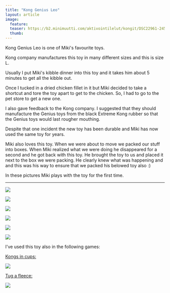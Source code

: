 ```yaml
---
title: "Kong Genius Leo"
layout: article
image:
  feature:
  teaser: https://b2.minimuutti.com/aktivointilelut/kongit/DSC22961-245px.jpg
  thumb:
---
```


Kong Genius Leo is one of Miki's favourite toys.

Kong company manufactures this toy in many different sizes and this is size L.

Usually I put Miki's kibble dinner into this toy and it takes him about 5 minutes to get all the kibble out.

Once I tucked in a dried chicken fillet in it but Miki decided to take a shortcut and tore the toy apart to get to the chicken. So, I had to go to the pet store to get a new one.

I also gave feedback to the Kong company. I suggested that they should manufacture the Genius toys from the black Extreme Kong rubber so that the Genius toys would last rougher mouthing.

Despite that one incident the new toy has been durable and Miki has now used the same toy for years.

Miki also loves this toy. When we were about to move we packed our stuff into boxes. When Miki realized what we were doing he disappeared for a second and he got back with this toy. He brought the toy to us and placed it next to the box we were packing. He clearly knew what was happening and and this was his way to ensure that we packed his belowed toy also :)

In these pictures Miki plays with the toy for the first time.

---

![](https://b2.minimuutti.com/aktivointilelut/kongit/DSC22957-800px.jpg)

![](https://b2.minimuutti.com/aktivointilelut/kongit/DSC22961-800px.jpg)

![](https://b2.minimuutti.com/aktivointilelut/kongit/DSC22980-800px.jpg)

![](https://b2.minimuutti.com/aktivointilelut/kongit/DSC23031-800px.jpg)

![](https://b2.minimuutti.com/aktivointilelut/kongit/DSC23034-800px.jpg)

![](https://b2.minimuutti.com/aktivointilelut/kongit/DSC23081-800px.jpg)

I've used this toy also in the following games:

[Kongs in cups:](/en/brain-games/kongs-in-cups/)

[![](https://b2.minimuutti.com/aktivointi/kongit-mukeissa/DSC47968-800px.jpg)](/en/brain-games/kongs-in-cups/)

[Tug a fleece:](/en/brain-games/tug-a-fleece/)

[![](https://b2.minimuutti.com/aktivointi/solmupiilo/DS02879-800px.jpg)](/en/brain-games/tug-a-fleece/)
